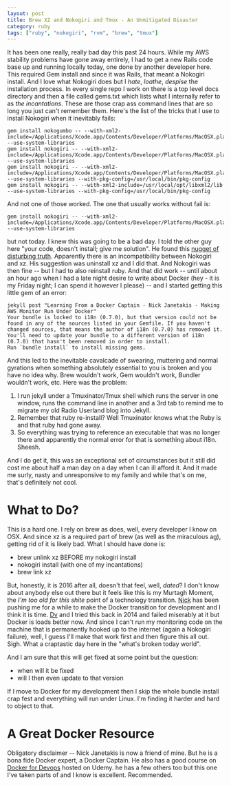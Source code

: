 ```yaml
---
layout: post
title: Brew XZ and Nokogiri and Tmux - An Unmitigated Disaster
category: ruby
tags: ["ruby", "nokogiri", "rvm", "brew", "tmux"]
---
```

It has been one really, really bad day this past 24 hours.  While my AWS stability problems have gone away entirely, I had to get a new Rails code base up and running locally today, one done by another developer here.  This required Gem install and since it was Rails, that meant a Nokogiri install.  And I love what Nokogiri does but I *hate*, *loathe*, *despise* the installation process.  In every single repo I work on there is a top level docs directory and then a file called gems.txt which lists what I internally refer to as *the incantations*.  These are those crap ass command lines that are so long you just can't remember them.  Here's the list of the tricks that I use to install Nokogiri when it inevitably fails:

    gem install nokogumbo -- --with-xml2-include=/Applications/Xcode.app/Contents/Developer/Platforms/MacOSX.platform/Developer/SDKs/MacOSX10.11.sdk/usr/include/libxml2 --use-system-libraries
    gem install nokogiri -- --with-xml2-include=/Applications/Xcode.app/Contents/Developer/Platforms/MacOSX.platform/Developer/SDKs/MacOSX10.11.sdk/usr/include/libxml2 --use-system-libraries
    gem install nokogiri -- --with-xml2-include=/Applications/Xcode.app/Contents/Developer/Platforms/MacOSX.platform/Developer/SDKs/MacOSX10.11.sdk/usr/include/libxml2 --use-system-libraries --with-pkg-config=/usr/local/bin/pkg-config
    gem install nokogiri -- --with-xml2-include=/usr/local/opt/libxml2/lib --use-system-libraries --with-pkg-config=/usr/local/bin/pkg-config
    
And not one of those worked.  The one that usually works without fail is:

    gem install nokogiri -- --with-xml2-include=/Applications/Xcode.app/Contents/Developer/Platforms/MacOSX.platform/Developer/SDKs/MacOSX10.11.sdk/usr/include/libxml2 --use-system-libraries
    
but not today.  I knew this was going to be a bad day.  I told the other guy here "your code, doesn't install; give me solution".  He found this [nugget of disturbing truth](https://github.com/sparklemotion/nokogiri/issues/1483).  Apparently there is an incompatibility between Nokogiri and xz.  His suggestion was uninstall xz and I did that.  And Nokogiri was then fine -- but I had to also reinstall ruby.   And that did work -- until about an hour ago when I had a late night desire to write about Docker (hey - it is my Friday night; I can spend it however I please) -- and I started getting this little gem of an error:

    jekyll post "Learning From a Docker Captain - Nick Janetakis - Making AWS Monitor Run Under Docker"
    Your bundle is locked to i18n (0.7.0), but that version could not be found in any of the sources listed in your Gemfile. If you haven't changed sources, that means the author of i18n (0.7.0) has removed it. You'll need to update your bundle to a different version of i18n (0.7.0) that hasn't been removed in order to install.
    Run `bundle install` to install missing gems.
    
And this led to the inevitable cavalcade of swearing, muttering and normal gyrations when something absolutely essential to you is broken and you have no idea why.  Brew wouldn't work, Gem wouldn't work, Bundler wouldn't work, etc.  Here was the problem:

1.  I run jekyll under a Tmuxinator/Tmux shell which runs the server in one window, runs the command line in another and a 3rd tab to remind me to migrate my old Radio Userland blog into Jekyll.  
2.  Remember that ruby re-install?  Well Tmuxinator knows what the Ruby is and that ruby had gone away.
3.  So everything was trying to reference an executable that was no longer there and apparently the normal error for that is something about i18n.  Sheesh.  

And I do get it, this was an exceptional set of circumstances but it still did cost me about half a man day on a day when I can ill afford it.  And it made me surly, nasty and unresponsive to my family and while that's on me, that's definitely not cool.

# What to Do?

This is a hard one.  I rely on brew as does, well, every developer I know on OSX.  And since xz is a required part of brew (as well as the miraculous ag), getting rid of it is likely bad.  What I should have done is:

* brew unlink xz BEFORE my nokogiri install
* nokogiri install (with one of my incantations) 
* brew link xz

But, honestly, it is 2016 after all, doesn't that feel, well, *dated*?  I don't know about anybody else out there but it feels like this is my Murtagh Moment, the *I'm too old for this shite* point of a technology transition.  [Nick](http://nickjanetakis.com) has been pushing me for a while to make the Docker transition for development and I think it is time.  [Dv](http://dasari.me) and I tried this back in 2014 and failed miserably at it but Docker is loads better now.  And since I can't run my monitoring code on the machine that is permanently hooked up to the internet (again a Nokogiri failure), well, I guess I'll make that work first and then figure this all out.  Sigh.  What a craptastic day here in the "what's broken today world".  

And I am sure that this will get fixed at some point but the question:

* when will it be fixed
* will I then even update to that version 

If I move to Docker for my development then I skip the whole bundle install crap fest and everything will run under Linux.  I'm finding it harder and hard to object to that.

# A Great Docker Resource

Obligatory disclaimer -- Nick Janetakis is now a friend of mine.  But he is a bona fide Docker expert, a Docker Captain.  He also has a good course on [Docker for Devops](http://bit.ly/2ecakFU) hosted on Udemy.  he has a few others too but this one I've taken parts of and I know is excellent.  Recommended.

